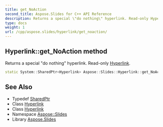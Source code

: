 ```yaml
---
title: get_NoAction
second_title: Aspose.Slides for C++ API Reference
description: Returns a special \"do nothing\" hyperlink. Read-only Hyperlink.
type: docs
weight: 1
url: /cpp/aspose.slides/hyperlink/get_noaction/
---
```

## Hyperlink::get_NoAction method


Returns a special \"do nothing\" hyperlink. Read-only [Hyperlink](../).

```cpp
static System::SharedPtr<Hyperlink> Aspose::Slides::Hyperlink::get_NoAction()
```

## See Also

* Typedef [SharedPtr](../../../system/sharedptr/)
* Class [Hyperlink](../)
* Class [Hyperlink](../)
* Namespace [Aspose::Slides](../../)
* Library [Aspose.Slides](../../../)
